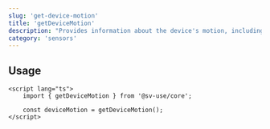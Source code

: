 ```yaml
---
slug: 'get-device-motion'
title: 'getDeviceMotion'
description: "Provides information about the device's motion, including acceleration and rotation rate."
category: 'sensors'
---
```


## Usage

```svelte
<script lang="ts">
	import { getDeviceMotion } from '@sv-use/core';

	const deviceMotion = getDeviceMotion();
</script>
```
